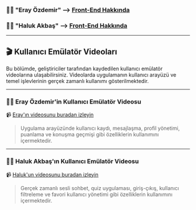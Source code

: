 ### 🧑‍💻 "Eray Özdemir" --> [Front-End Hakkında](https://github.com/halukakbash/TalkApp/blob/main/Eray%20%C3%96zdemir%20-%20FRONT%20END)

### 🧑‍💻 "Haluk Akbaş" --> [Front-End Hakkında](https://github.com/halukakbash/TalkApp/blob/main/Haluk%20Akba%C5%9F%20-%20FRONT%20END)

----------------------------------------------------------------------------------

## 🎬 Kullanıcı Emülatör Videoları

Bu bölümde, geliştiriciler tarafından kaydedilen kullanıcı emülatör videolarına ulaşabilirsiniz. Videolarda uygulamanın kullanıcı arayüzü ve temel işlevlerinin gerçek zamanlı kullanımı gösterilmektedir.

---

### 👨‍💻 Eray Özdemir'in Kullanıcı Emülatör Videosu

📹 [Eray'ın videosunu buradan izleyin](https://www.youtube.com/watch?v=Y72MEibr0NQ)

> Uygulama arayüzünde kullanıcı kaydı, mesajlaşma, profil yönetimi, puanlama ve konuşma geçmişi gibi özelliklerin kullanımını içermektedir.

---

### 👨‍💻 Haluk Akbaş'ın Kullanıcı Emülatör Videosu

📹 [Haluk'un videosunu buradan izleyin]()

> Gerçek zamanlı sesli sohbet, quiz uygulaması, giriş-çıkış, kullanıcı filtreleme ve favori kullanıcı yönetimi gibi özelliklerin kullanımını içermektedir.

